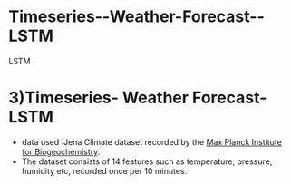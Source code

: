 # Timeseries--Weather-Forecast--LSTM
LSTM

# 3)Timeseries- Weather Forecast- LSTM
- data used :Jena Climate dataset recorded by the [Max Planck Institute for Biogeochemistry](https://www.bgc-jena.mpg.de/wetter/).
- The dataset consists of 14 features such as temperature, pressure, humidity etc, recorded once per 10 minutes.
